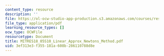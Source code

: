```yaml
---
content_type: resource
description: ''
file: https://ol-ocw-studio-app-production.s3.amazonaws.com/courses/res-18-005-highlights-of-calculus-spring-2010/3ef313e3f355181a608b286110788d8e_MITRES18_05S10_Linear_Approx_Newtons_Method.pdf
file_type: application/pdf
learning_resource_types: []
ocw_type: OCWFile
resourcetype: Document
title: MITRES18_05S10_Linear_Approx_Newtons_Method.pdf
uid: 3ef313e3-f355-181a-608b-286110788d8e
---
```

